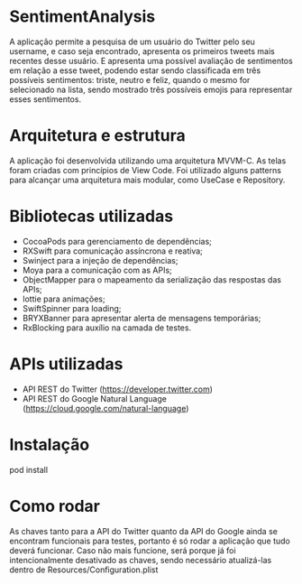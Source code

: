 # SentimentAnalysis
A aplicação permite a pesquisa de um usuário do Twitter pelo seu username, e caso seja encontrado, apresenta os primeiros tweets mais recentes desse usuário. E apresenta uma possível avaliação de sentimentos em relação a esse tweet, podendo estar sendo classificada em três possíveis sentimentos: triste, neutro e feliz, quando o mesmo for selecionado na lista, sendo mostrado três possíveis emojis para representar esses sentimentos.

# Arquitetura e estrutura
A aplicação foi desenvolvida utilizando uma arquitetura MVVM-C. As telas foram criadas com princípios de View Code. Foi utilizado alguns patterns para alcançar uma arquitetura mais modular, como UseCase e Repository.

# Bibliotecas utilizadas
- CocoaPods para gerenciamento de dependências;
- RXSwift para comunicação assíncrona e reativa;
- Swinject para a injeção de dependências;
- Moya para a comunicação com as APIs;
- ObjectMapper para o mapeamento da serialização das respostas das APIs;
- lottie para animações;
- SwiftSpinner para loading;
- BRYXBanner para apresentar alerta de mensagens temporárias;
- RxBlocking para auxílio na camada de testes.

# APIs utilizadas
- API REST do Twitter (https://developer.twitter.com)
- API REST do Google Natural Language (https://cloud.google.com/natural-language)

# Instalação
pod install

# Como rodar
As chaves tanto para a API do Twitter quanto da API do Google ainda se encontram funcionais para testes, portanto é só rodar a aplicação que tudo deverá funcionar.
Caso não mais funcione, será porque já foi intencionalmente desativado as chaves, sendo necessário atualizá-las dentro de Resources/Configuration.plist
